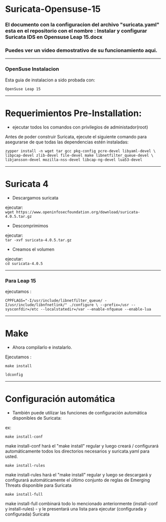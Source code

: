 # Suricata-Opensuse-15

### El documento con la configuracion del archivo "suricata.yaml" esta en el repositorio con el nombre : Instalar y configurar Suricata IDS en Opensuse Leap 15.docx
### Puedes ver un video demostrativo de su funcionamiento aqui.
___

### OpenSuse Instalacion
Esta guia de instalacion a sido probada con:

    OpenSuse Leap 15
___
# Requerimientos Pre-Installation:
- ejecutar todos los comandos con privilegios de administador(root)

Antes de poder construir Suricata, ejecute el siguiente comando para asegurarse de que todas las dependencias estén instaladas:

`
zypper install -n wget tar gcc pkg-config pcre-devel libyaml-devel \
    libpcap-devel zlib-devel file-devel make libnetfilter_queue-devel \
    libjansson-devel mozilla-nss-devel libcap-ng-devel lua53-devel
`
___
# Suricata 4

- Descargamos suricata

ejecutar:      
`wget https://www.openinfosecfoundation.org/download/suricata-4.0.5.tar.gz`

- Descomprimimos

ejecutar:       
`tar -xvf suricata-4.0.5.tar.gz`

- Creamos el volumen

ejecutar:       
`cd suricata-4.0.5`
___
### Para Leap 15

ejecutamos :

`
CPPFLAGS="-I/usr/include/libnetfilter_queue/ -I/usr/include/libnfnetlink/" ./configure \
    --prefix=/usr --sysconfdir=/etc --localstatedir=/var --enable-nfqueue --enable-lua
 `
___
# Make

- Ahora compilarlo e instalarlo. 

Ejecutamos :

`make install`

`ldconfig`
___
# Configuración automática

- También puede utilizar las funciones de configuración automática disponibles de Suricata:

ex:

    make install-conf

make install-conf
hará el "make install" regular y luego creará / configurará automáticamente todos los directorios necesarios y suricata.yaml para usted.

    make install-rules

make install-rules
hará el "make install" regular y luego se descargará y configurará automáticamente el último conjunto de reglas de Emerging Threats disponible para Suricata

    make install-full

make install-full
combinará todo lo mencionado anteriormente (install-conf y install-rules) - y le presentará una lista para ejecutar (configurada y configurada) Suricata
